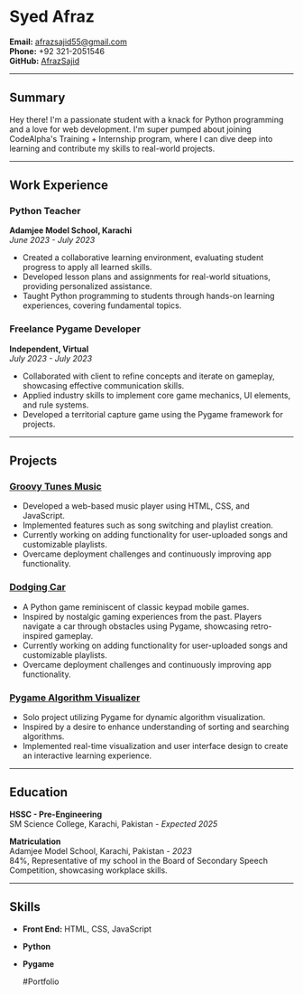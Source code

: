 # Syed Afraz

**Email:** [afrazsajid55@gmail.com](mailto:afrazsajid55@gmail.com)  
**Phone:** +92 321-2051546  
**GitHub:** [AfrazSajid](https://github.com/Afrazsajid)

---

## Summary
Hey there! I'm a passionate student with a knack for Python programming and a love for web development. I'm super pumped about joining CodeAlpha's Training + Internship program, where I can dive deep into learning and contribute my skills to real-world projects.

---

## Work Experience

### Python Teacher
**Adamjee Model School, Karachi**  
*June 2023 - July 2023*

- Created a collaborative learning environment, evaluating student progress to apply all learned skills.
- Developed lesson plans and assignments for real-world situations, providing personalized assistance.
- Taught Python programming to students through hands-on learning experiences, covering fundamental topics.

### Freelance Pygame Developer
**Independent, Virtual**  
*July 2023 - July 2023*

- Collaborated with client to refine concepts and iterate on gameplay, showcasing effective communication skills.
- Applied industry skills to implement core game mechanics, UI elements, and rule systems.
- Developed a territorial capture game using the Pygame framework for projects.

---

## Projects

### [Groovy Tunes Music](https://github.com/Afrazsajid/musicplayer)
- Developed a web-based music player using HTML, CSS, and JavaScript.
- Implemented features such as song switching and playlist creation.
- Currently working on adding functionality for user-uploaded songs and customizable playlists.
- Overcame deployment challenges and continuously improving app functionality.

### [Dodging Car](https://github.com/Afrazsajid/Games-With-Python/tree/main/car%20dodge)
- A Python game reminiscent of classic keypad mobile games.
- Inspired by nostalgic gaming experiences from the past. Players navigate a car through obstacles using Pygame, showcasing retro-inspired gameplay.
- Currently working on adding functionality for user-uploaded songs and customizable playlists.
- Overcame deployment challenges and continuously improving app functionality.

### [Pygame Algorithm Visualizer](https://github.com/Afrazsajid/python_projetcs/tree/main/algorithm%20visualizer)
- Solo project utilizing Pygame for dynamic algorithm visualization.
- Inspired by a desire to enhance understanding of sorting and searching algorithms.
- Implemented real-time visualization and user interface design to create an interactive learning experience.

---

## Education

**HSSC - Pre-Engineering**  
SM Science College, Karachi, Pakistan - *Expected 2025*

**Matriculation**  
Adamjee Model School, Karachi, Pakistan - *2023*  
84%, Representative of my school in the Board of Secondary Speech Competition, showcasing workplace skills.

---

## Skills

- **Front End:** HTML, CSS, JavaScript
- **Python**
- **Pygame**

  #Portfolio
  

